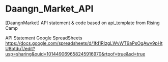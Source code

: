 # Daangn_Market_API
[DaangnMarket] API statement &amp; code based on api_template from Rising Camp

API Statement Google SpreadSheets
https://docs.google.com/spreadsheets/d/1fd1RIzgLWvWT9aPsOgAwv9pHtU8btduT/edit?usp=sharing&ouid=101449069658245916970&rtpof=true&sd=true
